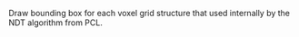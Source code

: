 Draw bounding box for each voxel grid structure that used internally by the NDT algorithm from PCL.
